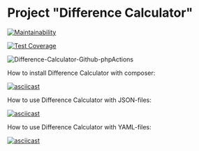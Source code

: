 # Project "Difference Calculator"

[![Maintainability](https://api.codeclimate.com/v1/badges/ccdadb5df163e65dc79b/maintainability)](https://codeclimate.com/github/kalash-job/php-project-lvl2/maintainability)

[![Test Coverage](https://api.codeclimate.com/v1/badges/ccdadb5df163e65dc79b/test_coverage)](https://codeclimate.com/github/kalash-job/php-project-lvl2/test_coverage)

![Difference-Calculator-Github-phpActions](https://github.com/kalash-job/php-project-lvl2/workflows/Difference-Calculator-Github-phpActions/badge.svg)

How to install Difference Calculator with composer:

[![asciicast](https://asciinema.org/a/Jq5wWC9kEGa4W0yz5H9NQQtIu.svg)](https://asciinema.org/a/Jq5wWC9kEGa4W0yz5H9NQQtIu)

How to use Difference Calculator with JSON-files:

[![asciicast](https://asciinema.org/a/uLJaamrYPx56CybBzX4dCDuEm.svg)](https://asciinema.org/a/uLJaamrYPx56CybBzX4dCDuEm)

How to use Difference Calculator with YAML-files:

[![asciicast](https://asciinema.org/a/NzKb0jtUQs3cE2T6FEc7RAOQP.svg)](https://asciinema.org/a/NzKb0jtUQs3cE2T6FEc7RAOQP)